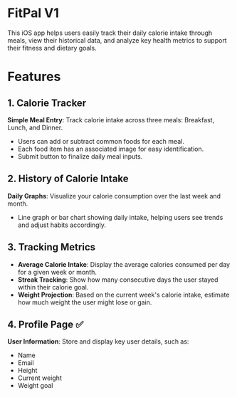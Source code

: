 # FitPal V1

This iOS app helps users easily track their daily calorie intake through meals, view their historical data, and analyze key health metrics to support their fitness and dietary goals.


# Features

## 1. Calorie Tracker

**Simple Meal Entry**: Track calorie intake across three meals: Breakfast, Lunch, and Dinner.

-   Users can add or subtract common foods for each meal.
-   Each food item has an associated image for easy identification.
-   Submit button to finalize daily meal inputs.

## 2. History of Calorie Intake

**Daily Graphs**: Visualize your calorie consumption over the last week and month.

-   Line graph or bar chart showing daily intake, helping users see trends and adjust habits accordingly.

## 3. Tracking Metrics

-   **Average Calorie Intake**: Display the average calories consumed per day for a given week or month.
-   **Streak Tracking**: Show how many consecutive days the user stayed within their calorie goal.
-   **Weight Projection**: Based on the current week's calorie intake, estimate how much weight the user might lose or gain.

## 4. Profile Page ✅
**User Information**: Store and display key user details, such as:

-   Name
-   Email
-   Height
-   Current weight
-   Weight goal

